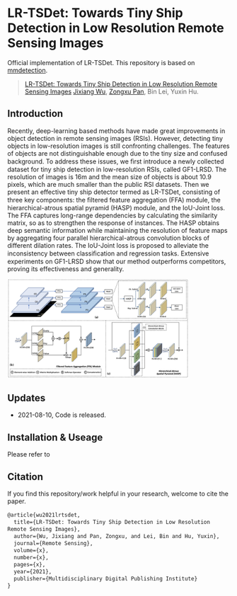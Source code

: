 # LR-TSDet: Towards Tiny Ship Detection in Low Resolution Remote Sensing Images
Official implementation of LR-TSDet. This repository is based on [mmdetection](https://github.com/open-mmlab/mmdetection).

>   [LR-TSDet: Towards Tiny Ship Detection in Low Resolution Remote Sensing Images](https://github.com/Lausen-Ng/LR-TSDet)
>   [Jixiang Wu](http://lausen-ng.github.io/), [Zongxu Pan](http://people.ucas.ac.cn/~panzx), Bin Lei, Yuxin Hu.

## Introduction

Recently, deep-learning based methods have made great improvements in object detection in remote sensing images (RSIs). However, detecting tiny objects in low-resolution images is still confronting challenges. The features of objects are not distinguishable enough due to the tiny size and confused background. To address these issues, we ﬁrst introduce a newly collected dataset for tiny ship detection in low-resolution RSIs, called GF1-LRSD. The resolution of images is 16m and the mean size of objects is about 10.9 pixels, which are much smaller than the public RSI datasets. Then we present an effective tiny ship detector termed as LR-TSDet, consisting of three key components: the ﬁltered feature aggregation (FFA) module, the hierarchical-atrous spatial pyramid (HASP) module, and the IoU-Joint loss. The FFA captures long-range dependencies by calculating the similarity matrix, so as to strengthen the response of instances. The HASP obtains deep semantic information while maintaining the resolution of feature maps by aggregating four parallel hierarchical-atrous convolution blocks of different dilation rates. The IoU-Joint loss is proposed to alleviate the inconsistency between classiﬁcation and regression tasks. Extensive experiments on GF1-LRSD show that our method outperforms competitors, proving its effectiveness and generality.

<img src="./framework.png" alt="framework" style="zoom:40%;" />

## Updates

-   2021-08-10, Code is released.

## Installation & Useage

Please refer to 

## Citation

If you find this repository/work helpful in your research, welcome to cite the paper.

```
@article{wu2021lrtsdet,
  title={LR-TSDet: Towards Tiny Ship Detection in Low Resolution Remote Sensing Images},
  author={Wu, Jixiang and Pan, Zongxu, and Lei, Bin and Hu, Yuxin},
  journal={Remote Sensing},
  volume={x},
  number={x},
  pages={x},
  year={2021},
  publisher={Multidisciplinary Digital Publishing Institute}
}
```

